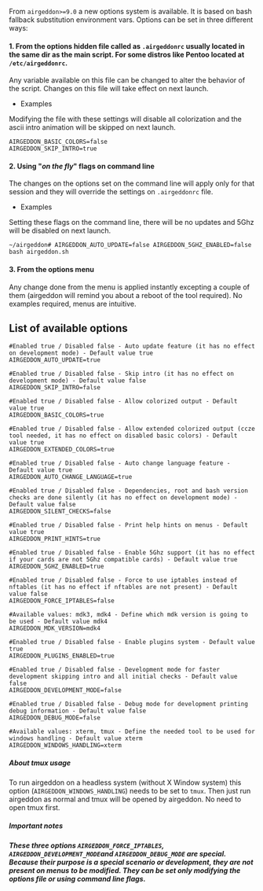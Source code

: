 From `airgeddon>=9.0` a new options system is available. It is based on bash fallback substitution environment vars. Options can be set in three different ways:

#### 1. From the options hidden file called as `.airgeddonrc` usually located in the same dir as the main script. For some distros like Pentoo located at `/etc/airgeddonrc`.

Any variable available on this file can be changed to alter the behavior of the script. Changes on this file will take effect on next launch.

 - Examples

Modifying the file with these settings will disable all colorization and the ascii intro animation will be skipped on next launch.
```
AIRGEDDON_BASIC_COLORS=false
AIRGEDDON_SKIP_INTRO=true
```

#### 2. Using "_on the fly_" flags on command line

The changes on the options set on the command line will apply only for that session and they will override the settings on `.airgeddonrc` file.

 - Examples

Setting these flags on the command line, there will be no updates and 5Ghz will be disabled on next launch.
```
~/airgeddon# AIRGEDDON_AUTO_UPDATE=false AIRGEDDON_5GHZ_ENABLED=false bash airgeddon.sh
```
 
#### 3. From the options menu

Any change done from the menu is applied instantly excepting a couple of them (airgeddon will remind you about a reboot of the tool required). No examples required, menus are intuitive.

## List of available options

```
#Enabled true / Disabled false - Auto update feature (it has no effect on development mode) - Default value true
AIRGEDDON_AUTO_UPDATE=true

#Enabled true / Disabled false - Skip intro (it has no effect on development mode) - Default value false
AIRGEDDON_SKIP_INTRO=false

#Enabled true / Disabled false - Allow colorized output - Default value true
AIRGEDDON_BASIC_COLORS=true

#Enabled true / Disabled false - Allow extended colorized output (ccze tool needed, it has no effect on disabled basic colors) - Default value true
AIRGEDDON_EXTENDED_COLORS=true

#Enabled true / Disabled false - Auto change language feature - Default value true
AIRGEDDON_AUTO_CHANGE_LANGUAGE=true

#Enabled true / Disabled false - Dependencies, root and bash version checks are done silently (it has no effect on development mode) - Default value false
AIRGEDDON_SILENT_CHECKS=false

#Enabled true / Disabled false - Print help hints on menus - Default value true
AIRGEDDON_PRINT_HINTS=true

#Enabled true / Disabled false - Enable 5Ghz support (it has no effect if your cards are not 5Ghz compatible cards) - Default value true
AIRGEDDON_5GHZ_ENABLED=true

#Enabled true / Disabled false - Force to use iptables instead of nftables (it has no effect if nftables are not present) - Default value false
AIRGEDDON_FORCE_IPTABLES=false

#Available values: mdk3, mdk4 - Define which mdk version is going to be used - Default value mdk4
AIRGEDDON_MDK_VERSION=mdk4

#Enabled true / Disabled false - Enable plugins system - Default value true
AIRGEDDON_PLUGINS_ENABLED=true

#Enabled true / Disabled false - Development mode for faster development skipping intro and all initial checks - Default value false
AIRGEDDON_DEVELOPMENT_MODE=false

#Enabled true / Disabled false - Debug mode for development printing debug information - Default value false
AIRGEDDON_DEBUG_MODE=false

#Available values: xterm, tmux - Define the needed tool to be used for windows handling - Default value xterm
AIRGEDDON_WINDOWS_HANDLING=xterm
```

##### About tmux usage
To run airgeddon on a headless system (without X Window system) this option (`AIRGEDDON_WINDOWS_HANDLING`) needs to be set to `tmux`. Then just run airgeddon as normal and tmux will be opened by airgeddon. No need to open tmux first.

##### Important notes

##### These three options `AIRGEDDON_FORCE_IPTABLES`, `AIRGEDDON_DEVELOPMENT_MODE`and `AIRGEDDON_DEBUG_MODE` are special. Because their purpose is a special scenario or development, they are not present on menus to be modified. They can be set only modifying the options file or using command line flags.